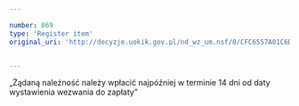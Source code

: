 ```yaml
---

number: 869
type: 'Register item'
original_uri: 'http://decyzje.uokik.gov.pl/nd_wz_um.nsf/0/CFC6557A01C6DA0CC12572DD00329711?OpenDocument'


---
```


„Żądaną należność należy wpłacić najpóźniej w terminie 14 dni od daty wystawienia wezwania do zapłaty”
